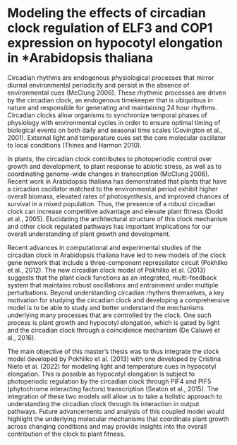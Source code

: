 # Modeling the effects of circadian clock regulation of ELF3 and COP1 expression on hypocotyl elongation in *Arabidopsis thaliana

Circadian rhythms are endogenous physiological processes that mirror diurnal environmental
periodicity and persist in the absence of environmental cues (McClung 2006). These rhythmic
processes are driven by the circadian clock, an endogenous timekeeper that is ubiquitous in
nature and responsible for generating and maintaining 24 hour rhythms. Circadian clocks allow
organisms to synchronize temporal phases of physiology with environmental cycles in order to
ensure optimal timing of biological events on both daily and seasonal time scales (Covington et
al., 2001). External light and temperature cues set the core molecular oscillator to local
conditions (Thines and Harmon 2010).

In plants, the circadian clock contributes to photoperiodic control over growth and development,
to plant response to abiotic stress, as well as to coordinating genome-wide changes in
transcription (McClung 2006). Recent work in Arabidopsis thaliana has demonstrated that plants
that have a circadian oscillator matched to the environmental period exhibit higher overall
biomass, elevated rates of photosynthesis, and improved chances of survival in a mixed
population. Thus, the presence of a robust circadian clock can increase competitive advantage
and elevate plant fitness (Dodd et al., 2005). Elucidating the architectural structure of this clock
mechanism and other clock regulated pathways has important implications for our overall
understanding of plant growth and development.

Recent advances in computational and experimental studies of the circadian clock in
Arabidopsis thaliana have led to new models of the clock gene network that include a
three-component repressilator circuit (Pokhilko et al., 2012). The new circadian clock model of
Pokhilko et al. (2013) suggests that the plant clock functions as an integrated, multi-feedback
system that maintains robust oscillations and entrainment under multiple perturbations.
Beyond understanding circadian rhythms themselves, a key motivation for studying the
circadian clock and developing a comprehensive model is to be able to study and better
understand the mechanisms underlying many processes that are controlled by the clock. One
such process is plant growth and hypocotyl elongation, which is gated by light and the circadian
clock through a coincidence mechanism (De Caluwé et al., 2016).

The main objective of this master’s thesis was to thus integrate the clock model developed by
Pokhilko et al. (2013) with one developed by Cristina Nieto et al. (2022) for modeling light and
temperature cues in hypocotyl elongation. This is possible as hypocotyl elongation is subject to
photoperiodic regulation by the circadian clock through PIF4 and PIF5 (phytochrome interacting
factors) transcription (Seaton et al., 2015). The integration of these two models will allow us to
take a holistic approach to understanding the circadian clock through its interaction in output
pathways. Future advancements and analysis of this coupled model would highlight the
underlying molecular mechanisms that coordinate plant growth across changing conditions and
may provide insights into the overall contribution of the clock to plant fitness.
